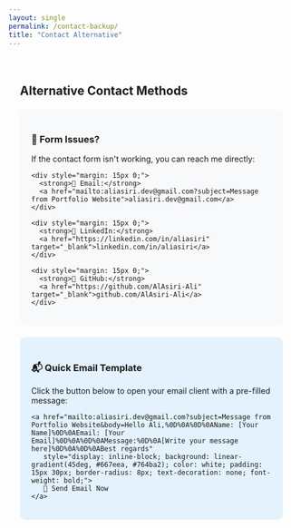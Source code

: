 ```yaml
---
layout: single
permalink: /contact-backup/
title: "Contact Alternative"
---
```


<div style="max-width: 600px; margin: 0 auto; padding: 20px;">
  <h2>Alternative Contact Methods</h2>
  
  <div style="background: #f8f9fa; padding: 20px; border-radius: 10px; margin: 20px 0;">
    <h3>🚨 Form Issues?</h3>
    <p>If the contact form isn't working, you can reach me directly:</p>
    
    <div style="margin: 15px 0;">
      <strong>📧 Email:</strong>
      <a href="mailto:aliasiri.dev@gmail.com?subject=Message from Portfolio Website">aliasiri.dev@gmail.com</a>
    </div>
    
    <div style="margin: 15px 0;">
      <strong>💼 LinkedIn:</strong>
      <a href="https://linkedin.com/in/aliasiri" target="_blank">linkedin.com/in/aliasiri</a>
    </div>
    
    <div style="margin: 15px 0;">
      <strong>🐙 GitHub:</strong>
      <a href="https://github.com/AlAsiri-Ali" target="_blank">github.com/AlAsiri-Ali</a>
    </div>
  </div>

  <!-- Simple mailto form -->
  <div style="background: #e3f2fd; padding: 20px; border-radius: 10px; margin: 20px 0;">
    <h3>📬 Quick Email Template</h3>
    <p>Click the button below to open your email client with a pre-filled message:</p>
    
    <a href="mailto:aliasiri.dev@gmail.com?subject=Message from Portfolio Website&body=Hello Ali,%0D%0A%0D%0AName: [Your Name]%0D%0AEmail: [Your Email]%0D%0A%0D%0AMessage:%0D%0A[Write your message here]%0D%0A%0D%0ABest regards" 
       style="display: inline-block; background: linear-gradient(45deg, #667eea, #764ba2); color: white; padding: 15px 30px; border-radius: 8px; text-decoration: none; font-weight: bold;">
       📧 Send Email Now
    </a>
  </div>
</div>
